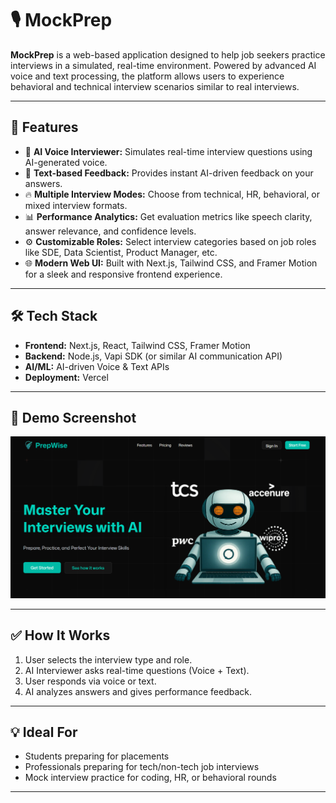 # 🎙️ MockPrep
**MockPrep** is a web-based application designed to help job seekers practice interviews in a simulated, real-time environment. Powered by advanced AI voice and text processing, the platform allows users to experience behavioral and technical interview scenarios similar to real interviews.

---

## 🚀 Features

- 🎤 **AI Voice Interviewer:** Simulates real-time interview questions using AI-generated voice.
- 📝 **Text-based Feedback:** Provides instant AI-driven feedback on your answers.
- 🔥 **Multiple Interview Modes:** Choose from technical, HR, behavioral, or mixed interview formats.
- 📊 **Performance Analytics:** Get evaluation metrics like speech clarity, answer relevance, and confidence levels.
- ⚙️ **Customizable Roles:** Select interview categories based on job roles like SDE, Data Scientist, Product Manager, etc.
- 🌐 **Modern Web UI:** Built with Next.js, Tailwind CSS, and Framer Motion for a sleek and responsive frontend experience.

---

## 🛠️ Tech Stack

- **Frontend:** Next.js, React, Tailwind CSS, Framer Motion
- **Backend:** Node.js, Vapi SDK (or similar AI communication API)
- **AI/ML:** AI-driven Voice & Text APIs
- **Deployment:** Vercel

---

## 📸 Demo Screenshot

![AI Mock Interview Screenshot 1](./preview.png)




---

## ✅ How It Works

1. User selects the interview type and role.
2. AI Interviewer asks real-time questions (Voice + Text).
3. User responds via voice or text.
4. AI analyzes answers and gives performance feedback.

---

## 💡 Ideal For

- Students preparing for placements
- Professionals preparing for tech/non-tech job interviews
- Mock interview practice for coding, HR, or behavioral rounds

---


